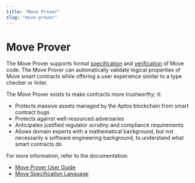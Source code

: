 ```yaml
---
title: "Move Prover"
slug: "move-prover"
---
```


# Move Prover

The Move Prover supports formal [specification](./spec-lang.md) and [verification](./prover-guide.md) of Move code. The Move Prover can automatically validate logical properties of Move smart contracts while offering a user experience similar to a type checker or linter.

The Move Prover exists to make contracts more *trustworthy*; it:

- Protects massive assets managed by the Aptos blockchain from smart contract bugs
- Protects against well-resourced adversaries
- Anticipates justified regulator scrutiny and compliance requirements
- Allows domain experts with a mathematical background, but not necessarily a software engineering background, to understand what smart contracts do

For more information, refer to the documentation:

-  [Move Prover User Guide](prover-guide.md)
-  [Move Specification Language](spec-lang.md)
